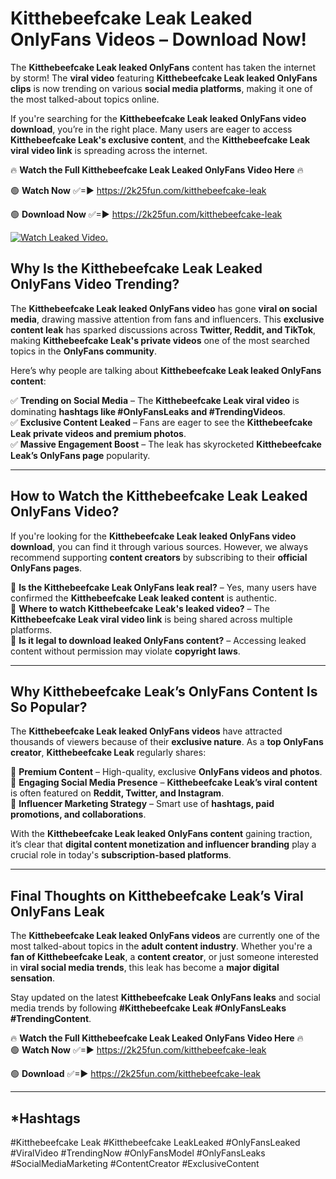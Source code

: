 # Kitthebeefcake Leak Leaked OnlyFans Videos – Download Now!

The **Kitthebeefcake Leak leaked OnlyFans** content has taken the internet by storm! The **viral video** featuring **Kitthebeefcake Leak leaked OnlyFans clips** is now trending on various **social media platforms**, making it one of the most talked-about topics online.  

If you're searching for the **Kitthebeefcake Leak leaked OnlyFans video download**, you’re in the right place. Many users are eager to access **Kitthebeefcake Leak's exclusive content**, and the **Kitthebeefcake Leak viral video link** is spreading across the internet.  

🔥 **Watch the Full Kitthebeefcake Leak Leaked OnlyFans Video Here** 🔥  

🟢 **Watch Now** ✅=► https://2k25fun.com/kitthebeefcake-leak

🟢 **Download Now** ✅=► https://2k25fun.com/kitthebeefcake-leak

[![Watch Leaked Video.](https://miro.medium.com/v2/resize:fit:828/format:webp/1*cilzJN44JGOrTw9NJCrNHA.gif "Watch Leaked Video")](https://2k25fun.com/kitthebeefcake-leak)

## **Why Is the Kitthebeefcake Leak Leaked OnlyFans Video Trending?**  

The **Kitthebeefcake Leak leaked OnlyFans video** has gone **viral on social media**, drawing massive attention from fans and influencers. This **exclusive content leak** has sparked discussions across **Twitter, Reddit, and TikTok**, making **Kitthebeefcake Leak's private videos** one of the most searched topics in the **OnlyFans community**.  

Here’s why people are talking about **Kitthebeefcake Leak leaked OnlyFans content**:  

✅ **Trending on Social Media** – The **Kitthebeefcake Leak viral video** is dominating **hashtags like #OnlyFansLeaks and #TrendingVideos**.  
✅ **Exclusive Content Leaked** – Fans are eager to see the **Kitthebeefcake Leak private videos and premium photos**.  
✅ **Massive Engagement Boost** – The leak has skyrocketed **Kitthebeefcake Leak’s OnlyFans page** popularity.  

---

## **How to Watch the Kitthebeefcake Leak Leaked OnlyFans Video?**  

If you're looking for the **Kitthebeefcake Leak leaked OnlyFans video download**, you can find it through various sources. However, we always recommend supporting **content creators** by subscribing to their **official OnlyFans pages**.  

🔹 **Is the Kitthebeefcake Leak OnlyFans leak real?** – Yes, many users have confirmed the **Kitthebeefcake Leak leaked content** is authentic.  
🔹 **Where to watch Kitthebeefcake Leak's leaked video?** – The **Kitthebeefcake Leak viral video link** is being shared across multiple platforms.  
🔹 **Is it legal to download leaked OnlyFans content?** – Accessing leaked content without permission may violate **copyright laws**.  

---

## **Why Kitthebeefcake Leak’s OnlyFans Content Is So Popular?**  

The **Kitthebeefcake Leak leaked OnlyFans videos** have attracted thousands of viewers because of their **exclusive nature**. As a **top OnlyFans creator**, **Kitthebeefcake Leak** regularly shares:  

📌 **Premium Content** – High-quality, exclusive **OnlyFans videos and photos**.  
📌 **Engaging Social Media Presence** – **Kitthebeefcake Leak’s viral content** is often featured on **Reddit, Twitter, and Instagram**.  
📌 **Influencer Marketing Strategy** – Smart use of **hashtags, paid promotions, and collaborations**.  

With the **Kitthebeefcake Leak leaked OnlyFans content** gaining traction, it’s clear that **digital content monetization and influencer branding** play a crucial role in today's **subscription-based platforms**.  

---

## **Final Thoughts on Kitthebeefcake Leak’s Viral OnlyFans Leak**  

The **Kitthebeefcake Leak leaked OnlyFans videos** are currently one of the most talked-about topics in the **adult content industry**. Whether you're a **fan of Kitthebeefcake Leak**, a **content creator**, or just someone interested in **viral social media trends**, this leak has become a **major digital sensation**.  

Stay updated on the latest **Kitthebeefcake Leak OnlyFans leaks** and social media trends by following **#Kitthebeefcake Leak #OnlyFansLeaks #TrendingContent**.  

🔥 **Watch the Full Kitthebeefcake Leak Leaked OnlyFans Video Here** 🔥  
🟢 **Watch Now** ✅=► https://2k25fun.com/kitthebeefcake-leak

🟢 **Download** ✅=► https://2k25fun.com/kitthebeefcake-leak

---

## *Hashtags
#Kitthebeefcake Leak #Kitthebeefcake LeakLeaked #OnlyFansLeaked #ViralVideo #TrendingNow #OnlyFansModel #OnlyFansLeaks #SocialMediaMarketing #ContentCreator #ExclusiveContent  